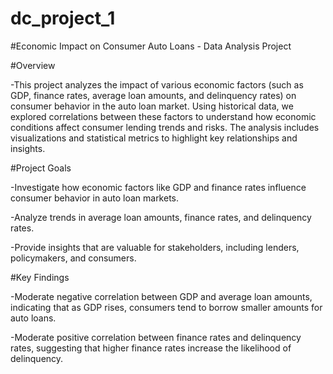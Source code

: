 # dc_project_1

#Economic Impact on Consumer Auto Loans - Data Analysis Project

#Overview

-This project analyzes the impact of various economic factors (such as GDP, finance rates, average loan amounts, and delinquency rates) on consumer behavior in the auto loan market. Using historical data, we explored correlations between these factors to understand how economic conditions affect consumer lending trends and risks. The analysis includes visualizations and statistical metrics to highlight key relationships and insights.

#Project Goals

-Investigate how economic factors like GDP and finance rates influence consumer behavior in auto loan markets.

-Analyze trends in average loan amounts, finance rates, and delinquency rates.

-Provide insights that are valuable for stakeholders, including lenders, policymakers, and consumers.

#Key Findings

-Moderate negative correlation between GDP and average loan amounts, indicating that as GDP rises, consumers tend to borrow smaller amounts for auto loans.

-Moderate positive correlation between finance rates and delinquency rates, suggesting that higher finance rates increase the likelihood of delinquency.
